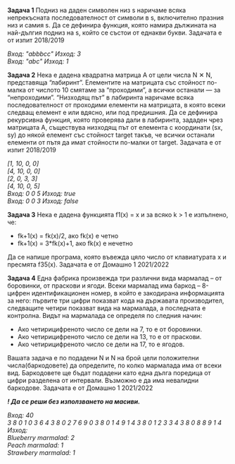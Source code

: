 **Задача 1** Подниз на даден символен низ s наричаме всяка непрекъсната последователност от символи в s, включително празния низ и самия s.
Да се дефинира функция, която намира дължината на най-дългия подниз на s, който се състои от еднакви букви.
Задачата е от изпит 2018/2019

*Вход: "abbbcc" Изход: 3*</br>
*Вход: "abc" Изход: 1*

**Задача 2** Нека е дадена квадратна матрица A от цели числа N ✕ N, представяща “лабиринт”. Елементите на матрицата със стойност по-малка от числото 10 смятаме за “проходими”, а всички останали — за “непроходими”. “Низходящ път” в лабиринта наричаме всяка последователност от проходими елементи на матрицата, в която всеки следващ елемент е или вдясно, или под предишния.
Да се дефинира рекурсивна функция, която проверява дали в лабиринта, зададен чрез матрицата A, съществува низходящ път от елемента с координати (sx, sy) до някой елемент със стойност target такъв, че всички останали елементи от пътя да имат стойности по-малки от target.
Задачата е от изпит 2018/2019

*[1, 10, 0, 0]*</br>
*[4, 10, 0, 0]*</br>
*[2, 0, 3, 3]*</br>
*[4, 10, 0, 5]*</br>
*Вход: 0 0 5 Изход: true*</br>
*Вход: 0 0 3 Изход: false*

**Задача 3** Нека е дадена функцията f1(x) = x и за всяко k > 1 е изпълнено, че:

- fk+1(x) = fk(x)/2, ако fk(x) е четно
- fk+1(x) = 3*fk(x)+1, ако fk(x) е нечетно

Да се напише програма, която въвежда цяло число от клавиатурата x и пресмята f35(x).
Задачата е от Домашно 1 2021/2022

**Задача 4** Една фабрика произвежда три различни вида мармалад – от боровинки, от праскови и ягоди. Всеки мармалад има баркод – 8-цифрен идентификационен номер, в който е закодирана информацията за него: първите три цифри показват кода на държавата производител, следващите четири показват вида на мармалада, а последната е контролна. Видът на мармалада се определя по следния начин:

- Ако четирицифреното число се дели на 7, то е от боровинки.
- Ако четирицифреното число се дели на 13, то е от праскови.
- Ако четирицифреното число се дели на 17, то е ягодов.

Вашата задача е по подадени N и N на брой цели положителни числа(баркодовете) да определите, по колко мармалада има от всеки вид. Баркодовете ще бъдат подадени като една дълга поредица от цифри разделена от интервали. Възможно е да има невалидни баркодове.
Задачата е от Домашно 1 2021/2022

***! Да се реши без използването на масиви.***

*Вход: 40*</br>
*3 8 0 1 0 3 6 4 3 8 0 2 7 6 9 0 3 8 0 1 4 9 1 4 3 8 0 1 2 3 3 4 3 8 0 8 8 9 1 4*</br>
*Изход:*</br>
*Blueberry marmalad: 2*</br>
*Peach marmalad: 1*</br>
*Strawbery marmalad: 1*</br>
